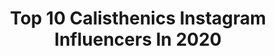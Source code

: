 ---
title: Top 10 Calisthenics Instagram Influencers In 2020
description: >-
  Find top calisthenics Instagram influencers in 2020. Most popular hashtags: #calisthenics #workout #streetworkout #fitness.
platform: Instagram
profiles:
  - username: "dan_rosenberg_"
    fullname: >-
      Dan Rosenberg דן רוזנברג
    location: ""
    followers: 60758
    engagement: 873
    commentsToLikes: 0.035266
    id: ck0txqfguk5a40i19p7qqr5u2
    verified: false
    hashtags: "#planche, #hongkong, #calisthenicsgirl, #challenge"
  - username: "esmeedijjers_"
    fullname: >-
      ESMEE DIJJERS
    location: "Netherlands"
    followers: 2502
    engagement: 3714
    commentsToLikes: 0.206075
    id: ck6uakuvm44n60j71etav8sih
    verified: false
    hashtags: "#bodypositivity, #colddays, #giveaway, #fitdutchiesnl"
  - username: "alessandramojana"
    fullname: >-
      Alessandra Mojana
    location: "Italy"
    followers: 8945
    engagement: 1427
    commentsToLikes: 0.032139
    id: ck134udfty88e0i19honyjsj7
    verified: false
    hashtags: "#dualsport, #riderweb, #offroad, #riderwoman"
  - username: "s17ne"
    fullname: >-
      Simone Etere (Αιθήρ)
    location: "Italy"
    followers: 145179
    engagement: 669
    commentsToLikes: 0.016710
    id: ck5hg9mtw1ncy0i11xawef1ne
    verified: false
    hashtags: "#hometraining, #iorestoacasa, #covid, #stayhome"
  - username: "los_strong90"
    fullname: >-
      Евгений Лось 💎⛏️
    location: ""
    followers: 55771
    engagement: 995
    commentsToLikes: 0.021761
    id: ck6u788ock1gm0j71almefgp8
    verified: false
    hashtags: "#gains, #motivation, #nogym, #quarantine"
  - username: "flomarrec"
    fullname: >-
      Florian
    location: "France"
    followers: 3828
    engagement: 2400
    commentsToLikes: 0.058551
    id: ck6u9dz38x0320j71jmezjety
    verified: false
    hashtags: "#onemorerep, #basicfit, #battlechampions, #muscleup"
  - username: "lauraerika"
    fullname: >-
      🇺🇸🇫🇮 LAURA ✖️ ERIKA
    location: "United States"
    followers: 9643
    engagement: 725
    commentsToLikes: 0.125355
    id: ck8tdogz445ux0j78v4vmtjxs
    verified: false
    hashtags: "#fitgirls, #bootybuildingguide, #cablemachineworkout, #traininginspiration"
  - username: "neyroz_calisthenics"
    fullname: >-
      Andrea Neyroz
    location: "Italy"
    followers: 22612
    engagement: 935
    commentsToLikes: 0.023846
    id: ck5zywcdnan8z0i14d7k6q3a4
    verified: false
    hashtags: "#artimarziali, #formazionefif, #cooking, #flex"
  - username: "julianmiguelarroyo"
    fullname: >-
      Julian Miguel Arroyo 🇺🇸
    location: "United States"
    followers: 96093
    engagement: 412
    commentsToLikes: 0.036220
    id: ck8t86effja4s0j78748obspw
    verified: false
    hashtags: "#chest, #chestday, #trainhard, #outdoors"
  - username: "swismael"
    fullname: >-
      ISMAEL
    location: "Spain"
    followers: 11229
    engagement: 1102
    commentsToLikes: 0.035610
    id: ck5bz2is4qblc0i11qt9975iw
    verified: false
    hashtags: "#21lgnds, #pumtal, #uarush, #uarecover"
---